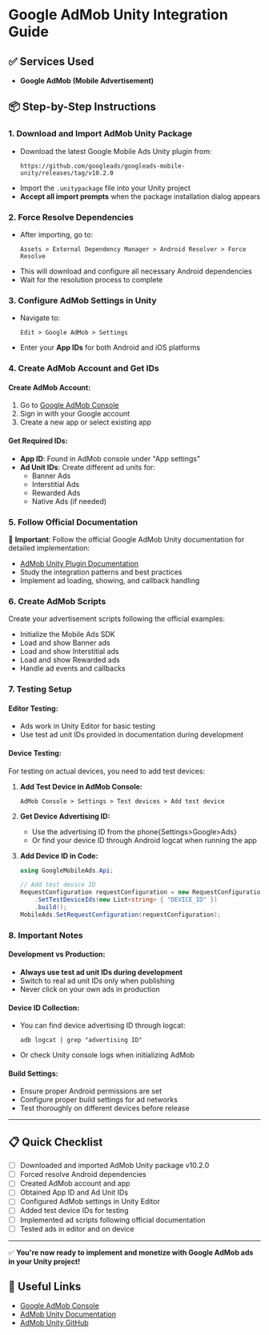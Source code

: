 # Google AdMob Unity Integration Guide

## ✅ Services Used
- **Google AdMob (Mobile Advertisement)**

## 📦 Step-by-Step Instructions

### 1. Download and Import AdMob Unity Package
- Download the latest Google Mobile Ads Unity plugin from:
  ```
  https://github.com/googleads/googleads-mobile-unity/releases/tag/v10.2.0
  ```
- Import the `.unitypackage` file into your Unity project
- **Accept all import prompts** when the package installation dialog appears

### 2. Force Resolve Dependencies
- After importing, go to:
  ```
  Assets > External Dependency Manager > Android Resolver > Force Resolve
  ```
- This will download and configure all necessary Android dependencies
- Wait for the resolution process to complete

### 3. Configure AdMob Settings in Unity
- Navigate to:
  ```
  Edit > Google AdMob > Settings
  ```
- Enter your **App IDs** for both Android and iOS platforms

### 4. Create AdMob Account and Get IDs
#### Create AdMob Account:
1. Go to [Google AdMob Console](https://admob.google.com/)
2. Sign in with your Google account
3. Create a new app or select existing app

#### Get Required IDs:
- **App ID**: Found in AdMob console under "App settings"
- **Ad Unit IDs**: Create different ad units for:
  - Banner Ads
  - Interstitial Ads  
  - Rewarded Ads
  - Native Ads (if needed)

### 5. Follow Official Documentation
📖 **Important**: Follow the official Google AdMob Unity documentation for detailed implementation:
- [AdMob Unity Plugin Documentation](https://developers.google.com/admob/unity/start)
- Study the integration patterns and best practices
- Implement ad loading, showing, and callback handling

### 6. Create AdMob Scripts
Create your advertisement scripts following the official examples:
- Initialize the Mobile Ads SDK
- Load and show Banner ads
- Load and show Interstitial ads
- Load and show Rewarded ads
- Handle ad events and callbacks

### 7. Testing Setup

#### Editor Testing:
- Ads work in Unity Editor for basic testing
- Use test ad unit IDs provided in documentation during development

#### Device Testing:
For testing on actual devices, you need to add test devices:

1. **Add Test Device in AdMob Console:**
   ```
   AdMob Console > Settings > Test devices > Add test device
   ```

2. **Get Device Advertising ID:**
   - Use the advertising ID from the phone{Settings>Google>Ads}
   - Or find your device ID through Android logcat when running the app

3. **Add Device ID in Code:**
   ```csharp
   using GoogleMobileAds.Api;
   
   // Add test device ID
   RequestConfiguration requestConfiguration = new RequestConfiguration.Builder()
       .SetTestDeviceIds(new List<string> { "DEVICE_ID" })
       .build();
   MobileAds.SetRequestConfiguration(requestConfiguration);
   ```

### 8. Important Notes

#### Development vs Production:
- **Always use test ad unit IDs during development**
- Switch to real ad unit IDs only when publishing
- Never click on your own ads in production

#### Device ID Collection:
- You can find device advertising ID through logcat:
  ```
  adb logcat | grep "advertising ID"
  ```
- Or check Unity console logs when initializing AdMob

#### Build Settings:
- Ensure proper Android permissions are set
- Configure proper build settings for ad networks
- Test thoroughly on different devices before release

---

## 📋 Quick Checklist
- [ ] Downloaded and imported AdMob Unity package v10.2.0
- [ ] Forced resolve Android dependencies  
- [ ] Created AdMob account and app
- [ ] Obtained App ID and Ad Unit IDs
- [ ] Configured AdMob settings in Unity Editor
- [ ] Added test device IDs for testing
- [ ] Implemented ad scripts following official documentation
- [ ] Tested ads in editor and on device

---

✅ **You're now ready to implement and monetize with Google AdMob ads in your Unity project!**

## 🔗 Useful Links
- [Google AdMob Console](https://admob.google.com/)
- [AdMob Unity Documentation](https://developers.google.com/admob/unity/start)
- [AdMob Unity GitHub](https://github.com/googleads/googleads-mobile-unity)
